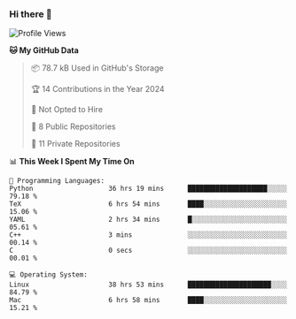 ### Hi there 👋

<!--
**huayuan4396/huayuan4396** is a ✨ _special_ ✨ repository because its `README.md` (this file) appears on your GitHub profile.

Here are some ideas to get you started:

- 🔭 I’m currently working on ...
- 🌱 I’m currently learning ...
- 👯 I’m looking to collaborate on ...
- 🤔 I’m looking for help with ...
- 💬 Ask me about ...
- 📫 How to reach me: ...
- 😄 Pronouns: ...
- ⚡ Fun fact: ...
-->

<!--START_SECTION:waka-->
![Profile Views](http://img.shields.io/badge/Profile%20Views-0-blue)

**🐱 My GitHub Data** 

> 📦 78.7 kB Used in GitHub's Storage 
 > 
> 🏆 14 Contributions in the Year 2024
 > 
> 🚫 Not Opted to Hire
 > 
> 📜 8 Public Repositories 
 > 
> 🔑 11 Private Repositories 
 > 
📊 **This Week I Spent My Time On** 

```text
💬 Programming Languages: 
Python                   36 hrs 19 mins      ████████████████████░░░░░   79.18 % 
TeX                      6 hrs 54 mins       ████░░░░░░░░░░░░░░░░░░░░░   15.06 % 
YAML                     2 hrs 34 mins       █░░░░░░░░░░░░░░░░░░░░░░░░   05.61 % 
C++                      3 mins              ░░░░░░░░░░░░░░░░░░░░░░░░░   00.14 % 
C                        0 secs              ░░░░░░░░░░░░░░░░░░░░░░░░░   00.01 % 

💻 Operating System: 
Linux                    38 hrs 53 mins      █████████████████████░░░░   84.79 % 
Mac                      6 hrs 58 mins       ████░░░░░░░░░░░░░░░░░░░░░   15.21 % 
```


<!--END_SECTION:waka-->
